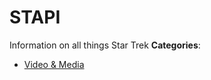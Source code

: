 # STAPI


Information on all things Star Trek
**Categories**:

- [Video & Media](https://github/awesome-apis/awesome-apis#video-and-media)



